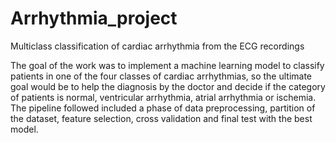 # Arrhythmia_project
Multiclass classification of cardiac arrhythmia from the ECG recordings

The goal of the work was to implement a machine learning model to classify patients in one of the four classes of cardiac arrhythmias, so the ultimate goal would be to help the diagnosis by the doctor and decide if the category of patients is normal, ventricular arrhythmia, atrial arrhythmia or ischemia. The pipeline followed included a phase of data preprocessing, partition of the dataset, feature selection, cross validation and final test with the best model.
